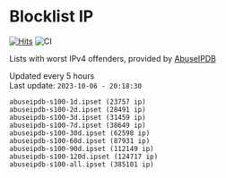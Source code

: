# Blocklist IP

[![Hits](https://hits.seeyoufarm.com/api/count/incr/badge.svg?url=https%3A%2F%2Fgithub.com%2Fborestad%2Fblocklist-ip%2F&count_bg=%2379C83D&title_bg=%23555555&icon=&icon_color=%23E7E7E7&title=hits&edge_flat=false)](https://hits.seeyoufarm.com)  ![CI](https://img.shields.io/github/workflow/status/borestad/blocklist-ip/CI?style=flat-square)

Lists with worst IPv4 offenders, provided by [AbuseIPDB](https://www.abuseipdb.com/)

<!-- FOOTER-PLACEHOLDER -->
Updated every 5 hours<br>
Last update: `2023-10-06 - 20:18:30`
```
abuseipdb-s100-1d.ipset (23757 ip)
abuseipdb-s100-2d.ipset (28491 ip)
abuseipdb-s100-3d.ipset (31459 ip)
abuseipdb-s100-7d.ipset (38649 ip)
abuseipdb-s100-30d.ipset (62598 ip)
abuseipdb-s100-60d.ipset (87931 ip)
abuseipdb-s100-90d.ipset (112149 ip)
abuseipdb-s100-120d.ipset (124717 ip)
abuseipdb-s100-all.ipset (385101 ip)
```
